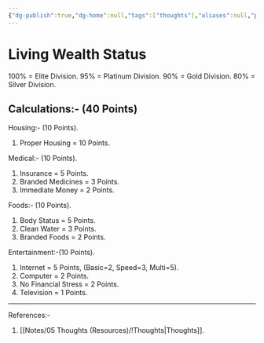 ```yaml
---
{"dg-publish":true,"dg-home":null,"tags":["thoughts"],"aliases":null,"permalink":"/notes/05-thoughts-resources/living-wealth-status/","dgPassFrontmatter":true,"updated":"2025-05-09T10:41:45.505+05:30"}
---
```


# **Living Wealth Status**

100% = Elite Division.
95% = Platinum Division.
90% = Gold Division.
80% = Silver Division.

## Calculations:- (40 Points)

Housing:- (10 Points).
1. Proper Housing = 10 Points.

Medical:- (10 Points).
1. Insurance = 5 Points.
2. Branded Medicines = 3 Points.
3. Immediate Money = 2 Points.

Foods:- (10 Points).
1. Body Status = 5 Points.
2. Clean Water = 3 Points.
3. Branded Foods = 2 Points.

Entertainment:-(10 Points).
1. Internet = 5 Points, (Basic=2, Speed=3, Multi=5).
2. Computer = 2 Points.
3. No Financial Stress = 2 Points.
4. Television = 1 Points.

---
References:-
1. [[Notes/05 Thoughts (Resources)/!Thoughts\|Thoughts]].
